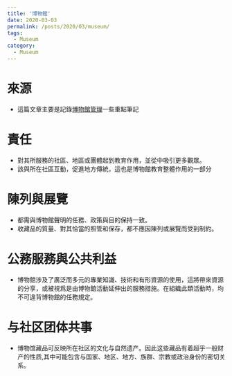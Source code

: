 ```yaml
---
title: '博物館'
date: 2020-03-03
permalink: /posts/2020/03/museum/
tags:
  - Museum
category:
  - Museum
---
```



# 來源
- 這篇文章主要是記錄[博物館管理](https://unesdoc.unesco.org/ark:/48223/pf0000141067_chi)一些重點筆記

# 責任
- 對其所服務的社區、地區或團體起到教育作用，並從中吸引更多觀眾。
- 該與所在社區互動，促進地方傳統，這也是博物館教育整體作用的一部分

# 陳列與展覽
- 都需與博物館聲明的任務、政策與目的保持一致。
- 收藏品的質量、對其恰當的照管和保存，都不應因陳列或展覽而受到制約。

# 公務服務與公共利益
-  博物館涉及了廣泛而多元的專業知識、技術和有形資源的使用，這將帶來資源的分享，或被視爲是由博物館活動延伸出的服務措施。在組織此類活動時，均不可違背博物館的任務規定。

# 与社区团体共事
- 博物馆藏品可反映所在社区的文化与自然遗产。因此这些藏品有着超乎一般财产的性质,其中可能包含与国家、地区、地方、族群、宗教或政治身份的密切关系。
        